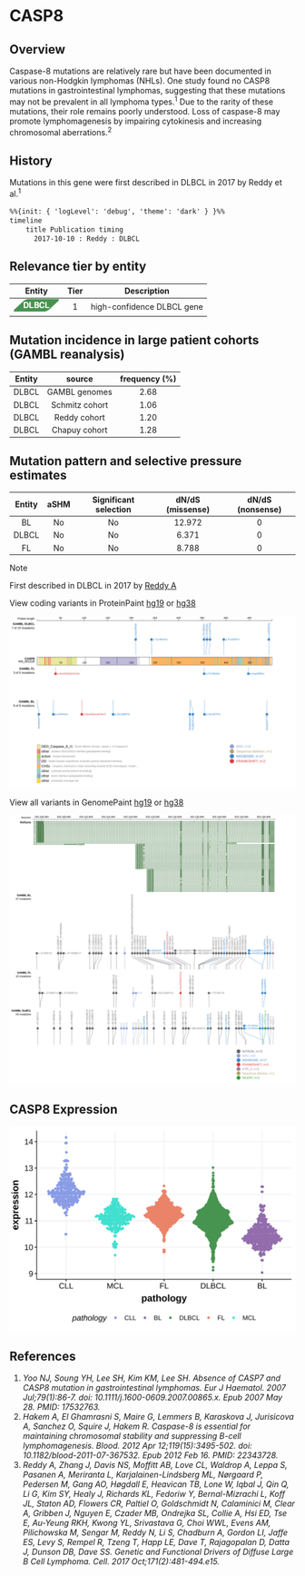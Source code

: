 # CASP8
## Overview

Caspase-8 mutations are relatively rare but have been documented in various non-Hodgkin lymphomas (NHLs). One study found no CASP8 mutations in gastrointestinal lymphomas, suggesting that these mutations may not be prevalent in all lymphoma types.<sup>1</sup> Due to the rarity of these mutations, their role remains poorly understood. Loss of caspase-8 may promote lymphomagenesis by impairing cytokinesis and increasing chromosomal aberrations.<sup>2</sup> 

## History
Mutations in this gene were first described in DLBCL in 2017 by Reddy et al.<sup>1</sup>

```mermaid
%%{init: { 'logLevel': 'debug', 'theme': 'dark' } }%%
timeline
    title Publication timing
      2017-10-10 : Reddy : DLBCL
```
## Relevance tier by entity

|Entity|Tier|Description               |
|:------:|:----:|--------------------------|
|![DLBCL](images/icons/DLBCL_tier1.png) |1   |high-confidence DLBCL gene|

## Mutation incidence in large patient cohorts (GAMBL reanalysis)

|Entity|source        |frequency (%)|
|:------:|:--------------:|:-------------:|
|DLBCL |GAMBL genomes |2.68         |
|DLBCL |Schmitz cohort|1.06         |
|DLBCL |Reddy cohort  |1.20         |
|DLBCL |Chapuy cohort |1.28         |

## Mutation pattern and selective pressure estimates

|Entity|aSHM|Significant selection|dN/dS (missense)|dN/dS (nonsense)|
|:------:|:----:|:---------------------:|:----------------:|:----------------:|
|BL    |No  |No                   |12.972          |0               |
|DLBCL |No  |No                   | 6.371          |0               |
|FL    |No  |No                   | 8.788          |0               |


> [!NOTE]
> First described in DLBCL in 2017 by [Reddy A](https://pubmed.ncbi.nlm.nih.gov/28985567)


View coding variants in ProteinPaint [hg19](https://morinlab.github.io/LLMPP/GAMBL/CASP8_protein.html)  or [hg38](https://morinlab.github.io/LLMPP/GAMBL/CASP8_protein_hg38.html)

![image](images/proteinpaint/CASP8_NM_001228.svg)

View all variants in GenomePaint [hg19](https://morinlab.github.io/LLMPP/GAMBL/CASP8.html)  or [hg38](https://morinlab.github.io/LLMPP/GAMBL/CASP8_hg38.html)

![image](images/proteinpaint/CASP8.svg)

## CASP8 Expression
![image](images/gene_expression/CASP8_by_pathology.svg)

## References

1. *Yoo NJ, Soung YH, Lee SH, Kim KM, Lee SH. Absence of CASP7 and CASP8 mutation in gastrointestinal lymphomas. Eur J Haematol. 2007 Jul;79(1):86-7. doi: 10.1111/j.1600-0609.2007.00865.x. Epub 2007 May 28. PMID: 17532763.*
2. *Hakem A, El Ghamrasni S, Maire G, Lemmers B, Karaskova J, Jurisicova A, Sanchez O, Squire J, Hakem R. Caspase-8 is essential for maintaining chromosomal stability and suppressing B-cell lymphomagenesis. Blood. 2012 Apr 12;119(15):3495-502. doi: 10.1182/blood-2011-07-367532. Epub 2012 Feb 16. PMID: 22343728.*
3. *Reddy A, Zhang J, Davis NS, Moffitt AB, Love CL, Waldrop A, Leppa S, Pasanen A, Meriranta L, Karjalainen-Lindsberg ML, Nørgaard P, Pedersen M, Gang AO, Høgdall E, Heavican TB, Lone W, Iqbal J, Qin Q, Li G, Kim SY, Healy J, Richards KL, Fedoriw Y, Bernal-Mizrachi L, Koff JL, Staton AD, Flowers CR, Paltiel O, Goldschmidt N, Calaminici M, Clear A, Gribben J, Nguyen E, Czader MB, Ondrejka SL, Collie A, Hsi ED, Tse E, Au-Yeung RKH, Kwong YL, Srivastava G, Choi WWL, Evens AM, Pilichowska M, Sengar M, Reddy N, Li S, Chadburn A, Gordon LI, Jaffe ES, Levy S, Rempel R, Tzeng T, Happ LE, Dave T, Rajagopalan D, Datta J, Dunson DB, Dave SS. Genetic and Functional Drivers of Diffuse Large B Cell Lymphoma. Cell. 2017 Oct;171(2):481-494.e15.* 



<!-- ORIGIN: reddyGeneticFunctionalDrivers2017 -->
<!-- DLBCL: reddyGeneticFunctionalDrivers2017 -->
